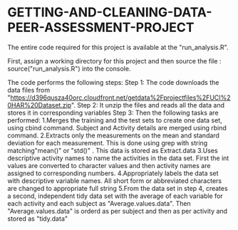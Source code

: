 # GETTING-AND-CLEANING-DATA-PEER-ASSESSMENT-PROJECT

The entire code required for this project is available at the "run_analysis.R".

First, assign a working directory for this project and then source the file : source("run_analysis.R") into the console.

The code performs the following steps:
Step 1: 
The code downloads the data files from "https://d396qusza40orc.cloudfront.net/getdata%2Fprojectfiles%2FUCI%20HAR%20Dataset.zip".
Step 2:
It unzip the files and reads all the data and stores it in corresponding variables
Step 3:
Then the following tasks are performed:
1.Merges the training and the test sets to create one data set, using cbind command. Subject and Activity details are merged using rbind command.
2.Extracts only the measurements on the mean and standard deviation for each measurement. This is done using grep with string matching"mean()" or "std()" . This data is stored as Extract.data
3.Uses descriptive activity names to name the activities in the data set. First the int values are converted to character values and then activity names are assigned to corresponding numbers.
4.Appropriately labels the data set with descriptive variable names.   All short form or abbreviated characters are changed to appropriate full string
5.From the data set in step 4, creates a second, independent tidy data set with the average of each variable for each activity and each subject as "Average.values.data". Then "Average.values.data" is orderd as per subject and then as per activity and stored as "tidy.data"
